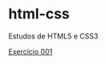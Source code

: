 # html-css
 Estudos de HTML5 e CSS3

<a href="https://luisfelipebrizola.github.io/html-css/exercícios/módulo 1/ex001" target="_blank">Exercício 001</a>